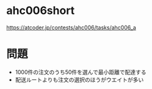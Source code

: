 # ahc006short
https://atcoder.jp/contests/ahc006/tasks/ahc006_a

# 問題
- 1000件の注文のうち50件を選んで最小距離で配達する
- 配送ルートよりも注文の選択のほうがウエイトが多い
